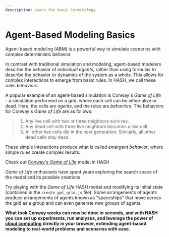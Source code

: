 ```yaml
---
description: Learn the basic terminology
---
```


# Agent-Based Modeling Basics

Agent-based modeling \(ABM\) is a powerful way to simulate scenarios with complex deterministic behavior.

In contrast with traditional simulation and modeling, agent-based modelers describe the behavior of _individual agents,_ rather than using formulas to describe the behavior or dynamics of the system as a whole. This allows for complex interactions to emerge from basic rules. In HASH, we call these rules _behaviors._

A popular example of an agent-based simulation is Conway's _Game of Life_ - a simulation performed on a grid, where each cell can be either alive or dead. Here, the cells are _agents_, and the rules are _behaviors._ The behaviors for Conway's _Game of Life_ are as follows:

> 1. Any live cell with two or three neighbors survives.
> 2. Any dead cell with three live neighbors becomes a live cell.
> 3. All other live cells die in the next generation. Similarly, all other dead cells stay dead.

These simple interactions produce what is called _emergent behavior_, where simple rules create complex results.

<Hint style="info">
  
Check out [Conway's _Game of Life_](/@hash/conways-game-of-life) model in HASH

</Hint>

_Game of Life_ enthusiasts have spent years exploring the search space of the model and its possible creations.

Try playing with the _Game of Life_ HASH model and modifying its initial state \(contained in the `create_gol_grid.js` file\). Some arrangements of agents produce arrangements of agents known as "spaceships" that move across the grid as a group and can even generate new groups of agents.

**What took Conway weeks can now be done in seconds, and with HASH you can set up experiments, run analyses, and leverage the power of** [**cloud computing**](/cloud) **directly in your browser, extending agent-based modeling to real-world problems and scenarios with ease.**

